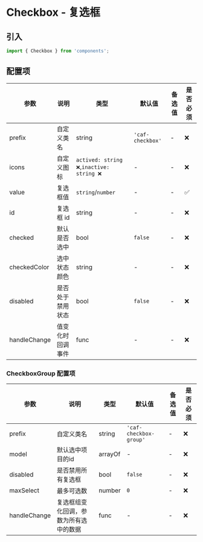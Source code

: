 # Checkbox - 复选框

## 引入
```jsx
import { Checkbox } from 'components';
```

## 配置项
| 参数 | 说明 | 类型 | 默认值 |备选值 | 是否必须 |
| --- | --- | --- | --- | --- | --- |
| prefix | 自定义类名 | string | `'caf-checkbox'` | - | ❌ |
| icons | 自定义图标 | `actived: string ❌`,`inactive: string ❌` | - | - | ❌ |
| value | 复选框值 | `string`/`number` | - | - | ✅  |
| id | 复选框 id | string | - | - | ❌ |
| checked | 默认是否选中 | bool | `false` | - | ❌ |
| checkedColor | 选中状态颜色 | string | - | - | ❌ |
| disabled | 是否处于禁用状态 | bool | `false` | - | ❌ |
| handleChange | 值变化时回调事件 | func | - | - | ❌ |

### CheckboxGroup 配置项
| 参数 | 说明 | 类型 | 默认值 |备选值 | 是否必须 |
| --- | --- | --- | --- | --- | --- |
| prefix | 自定义类名 | string | `'caf-checkbox-group'` | - | ❌ |
| model | 默认选中项目的id | arrayOf | - | - | ❌ |
| disabled | 是否禁用所有复选框 | bool | `false` | - | ❌ |
| maxSelect | 最多可选数 | number | `0` | - | ❌ |
| handleChange | 复选框组变化回调，参数为所有选中的数据 | func | - | - | ❌ |
